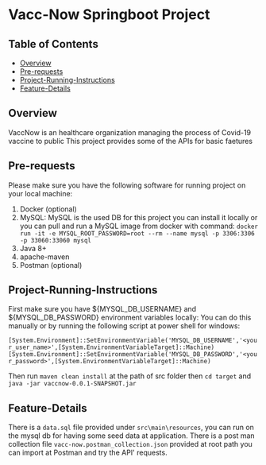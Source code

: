 # Vacc-Now Springboot Project 

## Table of Contents

* [Overview](#Overview)
* [Pre-requests](#Pre-requests)
* [Project-Running-Instructions](#Project-Running-Instructions)
* [Feature-Details](#Feature-Details)

## Overview

VaccNow is an healthcare organization managing the process of Covid-19 vaccine to public
This project provides some of the APIs for basic faetures 

## Pre-requests

Please make sure you have the following software for running project on your local machine:

1. Docker (optional)
1. MySQL: MySQL is the used DB for this project you can install it locally or you can pull and run a MySQL image from docker with command:
   `docker run -it -e MYSQL_ROOT_PASSWORD=root --rm --name mysql -p 3306:3306 -p 33060:33060 mysql`
1. Java 8+ 
1. apache-maven
1. Postman (optional)

## Project-Running-Instructions

First make sure you have ${MYSQL_DB_USERNAME} and ${MYSQL_DB_PASSWORD} environment variables locally:
You can do this manually or by running the following script at power shell for windows:

`[System.Environment]::SetEnvironmentVariable('MYSQL_DB_USERNAME','<your_user_name>',[System.EnvironmentVariableTarget]::Machine)
 [System.Environment]::SetEnvironmentVariable('MYSQL_DB_PASSWORD','<your_password>',[System.EnvironmentVariableTarget]::Machine)`

Then run `maven clean install` at the path of src folder then `cd target` and `java -jar vaccnow-0.0.1-SNAPSHOT.jar`

## Feature-Details

There is a `data.sql` file provided under `src\main\resources`, you can run on the mysql db for having some seed data at application.
There is a post man collection file `vacc-now.postman_collection.json` provided at root path you can import at Postman and try the API' requests.



